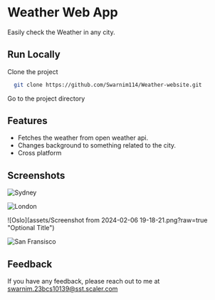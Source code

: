 
# Weather Web App 

Easily check the Weather in any city.





## Run Locally


Clone the project

```bash
  git clone https://github.com/Swarnim114/Weather-website.git
```

Go to the project directory







## Features

- Fetches the weather from open weather api.
- Changes background to something related to the city.
- Cross platform



## Screenshots

![Sydney](https://github.com/Swarnim114/Weather-website/blob/2a1f1600619300228628b9790a515bdd5c2a9cd1/assets/Screenshot%20from%202024-02-06%2018-47-57.png?raw=true "Sydney")

![London](https://github.com/Swarnim114/Weather-website/blob/2a1f1600619300228628b9790a515bdd5c2a9cd1/assets/Screenshot%20from%202024-02-06%2018-48-14.png?raw=true "Optional Title")

![Oslo](assets/Screenshot from 2024-02-06 19-18-21.png?raw=true "Optional Title")

![San Fransisco](https://github.com/Swarnim114/Weather-website/blob/2a1f1600619300228628b9790a515bdd5c2a9cd1/assets/Screenshot%20from%202024-02-06%2018-51-07.png?raw=true "Optional Title")


## Feedback

If you have any feedback, please reach out to me at swarnim.23bcs10139@sst.scaler.com

